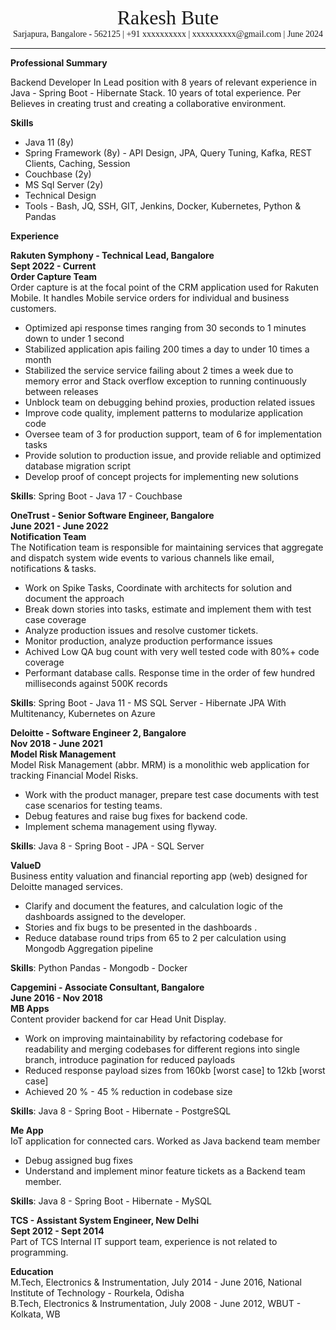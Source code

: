 <div style="text-align: center; font-size: xx-large; font-family: serif">
Rakesh Bute
</div>
<div style="text-align: center; font-family: serif">
Sarjapura, Bangalore - 562125 | +91 xxxxxxxxxx | xxxxxxxxxx@gmail.com | June 2024
</div>
<hr>

__Professional Summary__

Backend Developer In Lead position with 8 years of relevant experience in Java - Spring Boot - Hibernate Stack.
10 years of total experience. Per
Believes in creating trust and creating a collaborative environment.

__Skills__

* Java 11 (8y)
* Spring Framework (8y) - API Design, JPA, Query Tuning, Kafka, REST Clients, Caching, Session
* Couchbase (2y)
* MS Sql Server (2y)
* Technical Design
* Tools - Bash, JQ, SSH, GIT, Jenkins, Docker, Kubernetes, Python & Pandas

__Experience__

__Rakuten Symphony - Technical Lead, Bangalore__ \
__Sept 2022 - Current__ \
__Order Capture Team__ \
Order capture is at the focal point of the CRM application used for Rakuten Mobile. It handles Mobile service
orders for individual and business customers.

* Optimized api response times ranging from 30 seconds to 1 minutes down to under 1 second
* Stabilized application apis failing 200 times a day to under 10 times a month
* Stabilized the service service failing about 2 times a week due to memory error and Stack overflow
  exception to running continuously between releases
* Unblock team on debugging behind proxies, production related issues
* Improve code quality, implement patterns to modularize application code
* Oversee team of 3 for production support, team of 6 for implementation tasks
* Provide solution to production issue, and provide reliable and optimized database migration script
* Develop proof of concept projects for implementing new solutions

__Skills__: Spring Boot - Java 17 - Couchbase

__OneTrust - Senior Software Engineer, Bangalore__ \
__June 2021 - June 2022__ \
__Notification Team__ \
The Notification team is responsible for maintaining services that aggregate and dispatch system wide events to
various channels like email, notifications & tasks.

* Work on Spike Tasks, Coordinate with architects for solution and document the approach
* Break down stories into tasks, estimate and implement them with test case coverage
* Analyze production issues and resolve customer tickets.
* Monitor production, analyze production performance issues
* Achived Low QA bug count with very well tested code with 80%+ code coverage
* Performant database calls. Response time in the order of few hundred milliseconds against 500K records

__Skills__: Spring Boot - Java 11 - MS SQL Server - Hibernate JPA With Multitenancy, Kubernetes on Azure

__Deloitte - Software Engineer 2, Bangalore__ \
__Nov 2018 - June 2021__ \
__Model Risk Management__ \
Model Risk Management (abbr. MRM) is a monolithic web application for tracking Financial Model Risks.

* Work with the product manager, prepare test case documents with test case scenarios for testing teams.
* Debug features and raise bug fixes for backend code.
* Implement schema management using flyway.

__Skills__: Java 8 - Spring Boot - JPA - SQL Server

__ValueD__ \
Business entity valuation and financial reporting app (web) designed for Deloitte managed services.

* Clarify and document the features, and calculation logic of the dashboards assigned to the developer.
* Stories and fix bugs to be presented in the dashboards .
* Reduce database round trips from 65 to 2 per calculation using Mongodb Aggregation pipeline

__Skills__: Python Pandas - Mongodb - Docker

__Capgemini - Associate Consultant, Bangalore__ \
__June 2016 - Nov 2018__ \
__MB Apps__ \
Content provider backend for car Head Unit Display.

* Work on improving maintainability by refactoring codebase for readability and merging codebases for
  different regions into single branch, introduce pagination for reduced payloads
* Reduced response payload sizes from 160kb [worst case] to 12kb [worst case]
* Achieved 20 % - 45 % reduction in codebase size

__Skills__: Java 8 - Spring Boot - Hibernate - PostgreSQL

__Me App__ \
IoT application for connected cars. Worked as Java backend team member

* Debug assigned bug fixes
* Understand and implement minor feature tickets as a Backend team member.

__Skills__: Java 8 - Spring Boot - Hibernate - MySQL

__TCS - Assistant System Engineer, New Delhi__ \
__Sept 2012 - Sept 2014__ \
Part of TCS Internal IT support team, experience is not related to programming.

__Education__ \
M.Tech, Electronics & Instrumentation, July 2014 - June 2016, National Institute of Technology - Rourkela, Odisha \
B.Tech, Electronics & Instrumentation, July 2008 - June 2012, WBUT - Kolkata, WB
